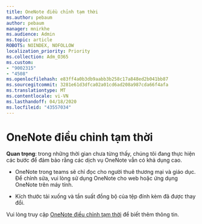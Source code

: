 ```yaml
---
title: OneNote điều chỉnh tạm thời
ms.author: pebaum
author: pebaum
manager: mnirkhe
ms.audience: Admin
ms.topic: article
ROBOTS: NOINDEX, NOFOLLOW
localization_priority: Priority
ms.collection: Adm_O365
ms.custom:
- "9002315"
- "4508"
ms.openlocfilehash: e83ff4a0b3db9aabb3b258c17a848ed2b041bb87
ms.sourcegitcommit: 3281e61d3dfca02a01cd6ad208a987cda66f4afa
ms.translationtype: MT
ms.contentlocale: vi-VN
ms.lasthandoff: 04/18/2020
ms.locfileid: "43557034"
---
```

# <a name="onenote-temporary-adjustments"></a>OneNote điều chỉnh tạm thời

**Quan trọng**: trong những thời gian chưa từng thấy, chúng tôi đang thực hiện các bước để đảm bảo rằng các dịch vụ OneNote vẫn có khả dụng cao.

- OneNote trong teams sẽ chỉ đọc cho người thuê thương mại và giáo dục. Để chỉnh sửa, vui lòng sử dụng OneNote cho web hoặc ứng dụng OneNote trên máy tính.

- Kích thước tải xuống và tần suất đồng bộ của tệp đính kèm đã được thay đổi.

Vui lòng truy cập [OneNote điều chỉnh tạm thời](https://techcommunity.microsoft.com/t5/onenote-service-updates/awareness-of-temporary-adjustments-in-microsoft-onenote/m-p/1248100) để biết thêm thông tin.
